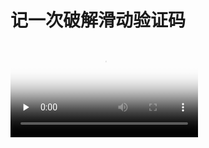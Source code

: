 # 记一次破解滑动验证码

<video id="video" controls="" preload="none" poster="封面">
      <source id="mp4" src="/videos/huadong.mp4" type="video/mp4">
</video>